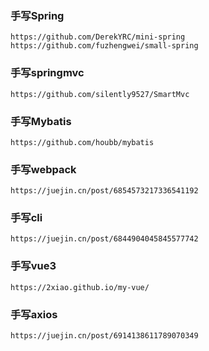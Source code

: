 ### 手写Spring

```
https://github.com/DerekYRC/mini-spring
https://github.com/fuzhengwei/small-spring
```

### 手写springmvc

```
https://github.com/silently9527/SmartMvc
```

### 手写Mybatis

```
https://github.com/houbb/mybatis
```

### 手写webpack

```
https://juejin.cn/post/6854573217336541192
```

### 手写cli

```
https://juejin.cn/post/6844904045845577742
```

### 手写vue3

```
https://2xiao.github.io/my-vue/
```

### 手写axios

```
https://juejin.cn/post/6914138611789070349
```



